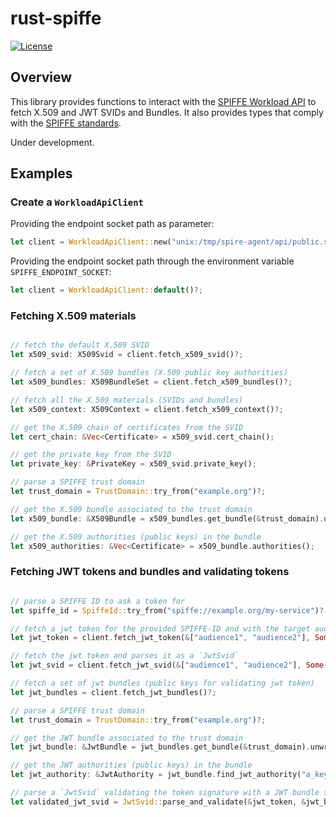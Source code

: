 # rust-spiffe
[![License](https://img.shields.io/badge/License-Apache%202.0-blue.svg)](https://github.com/maxlambrecht/rust-spiffe/blob/main/LICENSE)

## Overview

This library provides functions to interact with the [SPIFFE Workload API](https://github.com/spiffe/spiffe/blob/main/standards/SPIFFE_Workload_API.md) 
to fetch X.509 and JWT SVIDs and Bundles. It also provides types that comply with the [SPIFFE standards](https://github.com/spiffe/spiffe/tree/main/standards).

Under development.

## Examples

### Create a `WorkloadApiClient`

Providing the endpoint socket path as parameter:

```rust
let client = WorkloadApiClient::new("unix:/tmp/spire-agent/api/public.sock")?;
```

Providing the endpoint socket path through the environment variable `SPIFFE_ENDPOINT_SOCKET`:

```rust
let client = WorkloadApiClient::default()?;
```

### Fetching X.509 materials

```rust

// fetch the default X.509 SVID
let x509_svid: X509Svid = client.fetch_x509_svid()?;

// fetch a set of X.509 bundles (X.509 public key authorities)
let x509_bundles: X509BundleSet = client.fetch_x509_bundles()?;

// fetch all the X.509 materials (SVIDs and bundles)
let x509_context: X509Context = client.fetch_x509_context()?;

// get the X.509 chain of certificates from the SVID
let cert_chain: &Vec<Certificate> = x509_svid.cert_chain();

// get the private key from the SVID
let private_key: &PrivateKey = x509_svid.private_key();

// parse a SPIFFE trust domain
let trust_domain = TrustDomain::try_from("example.org")?;

// get the X.509 bundle associated to the trust domain
let x509_bundle: &X509Bundle = x509_bundles.get_bundle(&trust_domain).unwrap();

// get the X.509 authorities (public keys) in the bundle
let x509_authorities: &Vec<Certificate> = x509_bundle.authorities();
```


### Fetching JWT tokens and bundles and validating tokens

```rust

// parse a SPIFFE ID to ask a token for
let spiffe_id = SpiffeId::try_from("spiffe://example.org/my-service")?;

// fetch a jwt token for the provided SPIFFE-ID and with the target audience `service1.com`
let jwt_token = client.fetch_jwt_token(&["audience1", "audience2"], Some(&spiffe_id))?;

// fetch the jwt token and parses it as a `JwtSvid`
let jwt_svid = client.fetch_jwt_svid(&["audience1", "audience2"], Some(&spiffe_id))?;

// fetch a set of jwt bundles (public keys for validating jwt token)
let jwt_bundles = client.fetch_jwt_bundles()?;

// parse a SPIFFE trust domain
let trust_domain = TrustDomain::try_from("example.org")?;

// get the JWT bundle associated to the trust domain
let jwt_bundle: &JwtBundle = jwt_bundles.get_bundle(&trust_domain).unwrap();

// get the JWT authorities (public keys) in the bundle
let jwt_authority: &JwtAuthority = jwt_bundle.find_jwt_authority("a_key_id").unwrap();

// parse a `JwtSvid` validating the token signature with a JWT bundle source.
let validated_jwt_svid = JwtSvid::parse_and_validate(&jwt_token, &jwt_bundles_set, &["service1.com"])?; 
```
